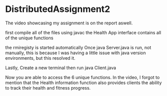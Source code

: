 # DistributedAssignment2
The video showcasing my assignment is on the report aswell.

first compile all of the files using javac
the Health App interface contains all of the unique functions

the rmiregisty is started automatically Once java Server.java is run, not manually, this is because I was having a little issue with java version environments, but this resolved it.

Lastly,
Create a new terminal then run java Client.java

Now you are able to access the 6 unique functions.
In the video, I forgot to mention that the Health information function also provides clients the ability to track their health and fitness progress.


